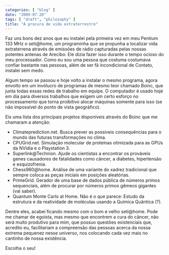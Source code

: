 ```yaml
---
categories: [ "blog" ]
date: "2009-07-20"
tags: [ "draft", "philosophy" ]
title: "À procura de vida extraterrestre"
---
```

Faz uns bons dez anos que eu instalei pela primeira vez em meu Pentium 133 MHz o seti@home, um programinha que se propunha a localizar vida extraterrena através de emissões de rádio capturadas pelas nossas potentes antenas de Arecibo. Ele dizia fazer isso durante o tempo ocioso do meu processador. Como eu sou uma pessoa que costuma costumava confiar bastante nas pessoas, além de ser fã incondicional de Contato, instalei sem medo.

Algum tempo se passou e hoje volto a instalar o mesmo programa, agora envolto em um invólucro de programas de mesmo teor chamado Boinc, que junta todas essas redes de trabalho em equipe. O computador é usado hoje em dia para diversos trabalhos que exigem um certo esforço no processamento que torna proibitivo alocar máquinas somente para isso (se não impossível do ponto de vista geográfico).

Eis uma lista dos principais projetos disponíveis através do Boinc que me chamaram a atenção:

  - Climateprediction.net. Busca prever as possíveis consequências para o mundo das futuras transformações no clima.
  - CPUGrid.net. Simulação molecular de proteínas otimizada para as GPUs da NVidia e o Playstation 3.
  - Superlink@Technion. Ajude os cientistas a encontrar os prováveis genes causadores de fatalidades como câncer, a diabetes, hipertensão e esquizofrenia.
  - Chess960@home. Análise de uma variante do xadrez tradicional que sempre coloca as peças iniciais em posições aleatórias.
  - PrimeGrid. Gerador de uma base de dados pública de números primos sequenciais, além de procurar por números primos gêmeos gigantes (vai saber).
  - Quantum Monte Carlo at Home. Não é o que parece: Estudo da estrutura e da reatividade de moléculas usando a Química Quântica (?).

Dentre eles, acabei ficando mesmo com o bom e velho seti@home. Pode me chamar de egoísta, mas mesmo que encontrem a cura do câncer, não será muito produtivo para mim, que possuo questões existenciais que, acredito eu, facilitariam a compreensão das pessoas acerca da nossa extrema pequenez nesse universo, nos colocando cada vez mais no cantinho de nossa existência.

Escolha o seu!
